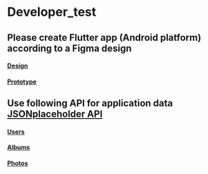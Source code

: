 # Developer_test
## Please create Flutter app (Android platform) according to a Figma design 
#### [Design](https://www.figma.com/file/2bVcKXtciQcxeQvKuVeXLQ/Developer-Test?node-id=0%3A1)
#### [Prototype](https://www.figma.com/proto/2bVcKXtciQcxeQvKuVeXLQ/Developer-Test?node-id=5%3A165&scaling=min-zoom&page-id=0%3A1&starting-point-node-id=4%3A4)
## Use following API for application data [JSONplaceholder API](https://jsonplaceholder.typicode.com/)
#### [Users](https://jsonplaceholder.typicode.com/users)
#### [Albums](https://jsonplaceholder.typicode.com/albums)
#### [Photos](https://jsonplaceholder.typicode.com/photos)
